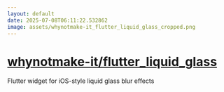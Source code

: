 ```yaml
---
layout: default
date: 2025-07-08T06:11:22.532862
image: assets/whynotmake-it_flutter_liquid_glass_cropped.png
---
```


# [whynotmake-it/flutter_liquid_glass](https://github.com/whynotmake-it/flutter_liquid_glass)

Flutter widget for iOS-style liquid glass blur effects
